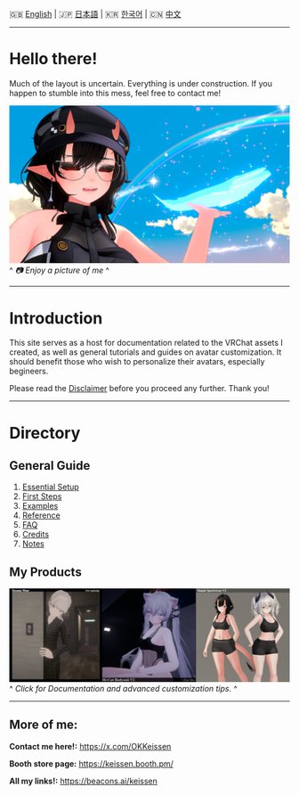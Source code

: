 🇬🇧 [English](README.md) | 🇯🇵 [日本語](README.ja.md) | 🇰🇷 [한국어](README.ko.md) | 🇨🇳 [中文](README.zh.md)

---

# Hello there!

Much of the layout is uncertain. Everything is under construction. If you happen to stumble into this mess, feel free to contact me!

![Project Screenshot](assets/image1.jpeg)
^ *📷 Enjoy a picture of me* ^

---

# Introduction

This site serves as a host for documentation related to the VRChat assets I created, as well as general tutorials and guides on avatar customization.
It should benefit those who wish to personalize their avatars, especially begineers.

Please read the [Disclaimer](docs/0.md) before you proceed any further. Thank you!

---

# Directory

## General Guide

1. [Essential Setup](docs/1.md)
2. [First Steps](docs/2.md)
3. [Examples](docs/3.md)
4. [Reference](docs/4.md)
5. [FAQ](docs/5.md)
6. [Credits](docs/6.md)
7. [Notes](docs/7.md)



## My Products

[![Watch the video](assets/productbanner.jpeg)](docs2/p1.md)
^ *Click for Documentation and advanced customization tips.* ^

---

## More of me:  

**Contact me here!:** https://x.com/OKKeissen

**Booth store page:** https://keissen.booth.pm/

**All my links!:** https://beacons.ai/keissen
